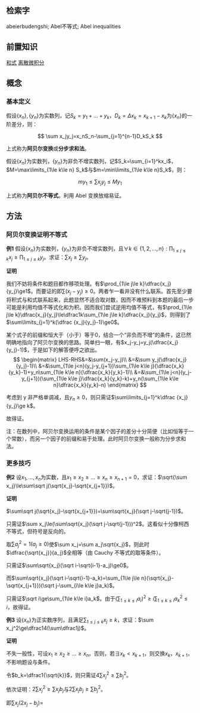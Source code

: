 ## 检索字

abeierbudengshi; Abel不等式; Abel inequalities

## 前置知识

[和式](heshi.md) [离散微积分](lisanweijifen.md)

## 概念

### 基本定义

假设$\{x_n\},\{y_n\}$为实数列，记$S_k=y_1+...+y_k$，$D_k=\Delta x_k=x_{k+1}-x_k$为$\{x_n\}$的一阶差分，则：

$$
\sum x_jy_j=x_nS_n-\sum_{j=1}^{n-1}D_kS_k
$$

上式称为**阿贝尔变换**或**分步求和法**。

假设$\{x_n\}$为实数列，$\{y_n\}$为非负不增实数列，记$S_k=\sum_{i=1}^kx_i$，$M=\max\limits_{1\le k\le n} S_k$与$m=\min\limits_{1\le k\le n}S_k$，则：

$$
my_1\le\sum x_jy_j\le My_1
$$

上式称为**阿贝尔不等式**。利用 Abel 变换放缩易证。

## 方法

### 阿贝尔变换证明不等式

**例1** 假设$\{x_n\}$为实数列，$\{y_n\}$为非负不增实数列，且$\forall k\in\{1,2,...,n\}:\prod_{1\le j\le k}x_j\ge\prod_{1\le j\le k}y_j$。求证：$\sum x_j\ge\sum y_j$。

**证明**

我们不妨将条件和题目都作移项处理。有$\prod_{1\le j\le k}\dfrac{x_j}{y_j}\ge1$。而要证的即$\sum(x_j-y_j)\ge0$。两者乍一看并没有什么联系。首先至少要将积式与和式联系起来，此题显然不适合取对数，因而不难预料到本题的最后一步可能是利用均值不等式化和为积。因而我们尝试逆用均值不等式，有$\prod_{1\le j\le k}\dfrac{x_j}{y_j}\le\dfrac1k\sum_{1\le j\le k}\dfrac{x_j}{y_j}$，则得到了$\sum\limits_{j=1}^k(\dfrac {x_j}{y_j}-1)\ge0$。

某个式子的前缀和恒大于（小于）等于0，结合一个“非负而不增”的条件，这已然明确地指向了阿贝尔变换的思路。简单扫一眼，有$x_j-y_j=y_j(\dfrac{x_j}{y_j}-1)$，于是如下的解答便呼之欲出。
$$
\begin{matrix}
LHS-RHS&=&\sum(x_j-y_j)\\
&=&\sum y_j(\dfrac{x_j}{y_j}-1)\\
&=&\sum_{1\le j<n}(y_j-y_{j+1})\sum_{1\le k\le j}(\dfrac{x_k}{y_k}-1)+y_n\sum_{1\le k\le n}(\dfrac{x_k}{y_k}-1)\\
&=&\sum_{1\le j<n}(y_j-y_{j+1})(\sum_{1\le k\le j}\dfrac{x_k}{y_k}-k)+y_n(\sum_{1\le k\le n}\dfrac{x_k}{y_k}-n)
\end{matrix}
$$

考虑到 y 非严格单调减，且$y_n\ge0$，则只需证$\sum\limits_{j=1}^k\dfrac {x_j}{y_j}\ge k$。

故得证。

注：在数列中，阿贝尔变换运用的条件是某个因子的差分十分简便（比如恒等于一个常数），而另一个因子的前缀和易于处理。此时阿贝尔变换一般称为分步求和法。

### 更多技巧

**例2** 设$x_1,...,x_n$为实数，且$x_1\ge x_2\ge...\ge x_n\ge x_{n+1}=0$，求证：$\sqrt{\sum x_j}\le\sum\sqrt j(\sqrt{x_j}-\sqrt{x_{j+1}})$。

**证明**

$\sum\sqrt j(\sqrt{x_j}-\sqrt{x_{j+1}})=\sum\sqrt{x_j}(\sqrt j-\sqrt{j-1})$。

只需证$\sum x_j\le(\sum\sqrt{x_j}(\sqrt j-\sqrt{j-1}))^2$。这看似十分像柯西不等式，但符号是反向的。

取$\sum a_j^2=1(a_j\ge0)$使$\sum x_j=\sum a_j\sqrt{x_j}$，则此时$\dfrac{\sqrt{x_j}}{a_j}$全相等（由 Cauchy 不等式的取等条件）。

只需证$\sum\sqrt{x_j}(\sqrt i-\sqrt{i-1}-a_j)\ge0$。

而$\sum\sqrt{x_j}(\sqrt i-\sqrt{i-1}-a_k)=\sum_{1\le j\le n}(\sqrt{x_j}-\sqrt{x_{j+1}})(\sqrt j-\sum_{i\le k\le j}a_k)$。

只需证$\sqrt i\ge\sum_{1\le k\le i}a_k$。由于$(\sum_{1\le k\le i}a_i)^2\ge i\sum_{1\le k\le i}a_k^2\le i$，故得证。

**例3** 设$\{x_n\}$为正实数序列，且满足$\sum_{1\le j\le k}x_j\ge k$，求证：$\sum x_j^2\ge\dfrac14(\sum\dfrac1j)$。

**证明**

不失一般性，可设$x_1\ge x_2\ge...\ge x_n$。否则，若$\exists x_k<x_{k+1}$，则交换$x_k$，$x_{k+1}$，不影响题设与条件。

令$b_k=\dfrac1{\sqrt{k}}$，则只需证$4\sum x_j^2\ge\sum b_j^2$。

依次证明：$2\sum x_j^2\ge\sum x_jb_j$与$2\sum x_jb_j\ge\sum b_j^2$。

即$\sum x_j(2x_j-b_j)=$